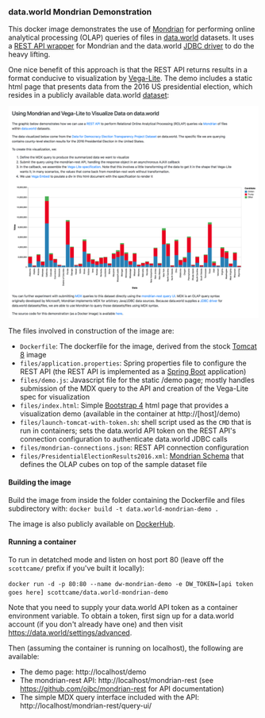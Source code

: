 ### data.world Mondrian Demonstration

This docker image demonstrates the use of [Mondrian](https://community.hitachivantara.com/docs/DOC-1009853) for performing
online analytical processing (OLAP) queries of files in [data.world](https://data.world/) datasets.  It uses a [REST API wrapper](https://github.com/ojbc/mondrian-rest)
for Mondrian and the data.world [JDBC driver](https://github.com/datadotworld/dw-jdbc) to do the heavy lifting.

One nice benefit of this approach is that the REST API returns results in a format conducive to visualization by
[Vega-Lite](https://vega.github.io/vega-lite/).  The demo includes a static html page that presents data from the 2016 US presidential election,
which resides in a publicly available data.world [dataset](https://data.world/data4democracy/election-transparency):

<kbd><img src="screenshot.png" /></kbd>

The files involved in construction of the image are:

* `Dockerfile`: The dockerfile for the image, derived from the stock [Tomcat 8](http://tomcat.apache.org/tomcat-8.5-doc/) image
* `files/application.properties`: Spring properties file to configure the REST API (the REST API is implemented as a [Spring Boot](http://spring.io/projects/spring-boot) application)
* `files/demo.js`: Javascript file for the static /demo page; mostly handles submission of the MDX query to the API and creation of the Vega-Lite spec for visualization
* `files/index.html`: Simple [Bootstrap 4](https://getbootstrap.com/) html page that provides a visualization demo (available in the container at http://[host]/demo)
* `files/launch-tomcat-with-token.sh`: shell script used as the `CMD` that is run in containers; sets the data.world API token on the REST API's connection configuration to authenticate
data.world JDBC calls
* `files/mondrian-connections.json`: REST API connection configuration
* `files/PresidentialElectionResults2016.xml`: [Mondrian Schema](https://mondrian.pentaho.com/head/documentation/schema.php) that defines the OLAP cubes on top of the sample dataset file

#### Building the image

Build the image from inside the folder containing the Dockerfile and files subdirectory with: `docker build -t data.world-mondrian-demo .`

The image is also publicly available on [DockerHub](https://hub.docker.com/r/scottcame/data.world-mondrian-demo/).

#### Running a container

To run in detatched mode and listen on host port 80 (leave off the `scottcame/` prefix if you've built it locally):

`docker run -d -p 80:80 --name dw-mondrian-demo -e DW_TOKEN=[api token goes here] scottcame/data.world-mondrian-demo`

Note that you need to supply your data.world API token as a container environment variable.  To obtain a token, first sign up for a data.world account (if you don't already have one)
and then visit https://data.world/settings/advanced.

Then (assuming the container is running on localhost), the following are available:

* The demo page:  http://localhost/demo
* The mondrian-rest API:  http://localhost/mondrian-rest (see https://github.com/ojbc/mondrian-rest for API documentation)
* The simple MDX query interface included with the API:  http://localhost/mondrian-rest/query-ui/
